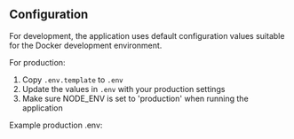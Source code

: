 ## Configuration

For development, the application uses default configuration values suitable for the Docker development environment.

For production:

1. Copy `.env.template` to `.env`
2. Update the values in `.env` with your production settings
3. Make sure NODE_ENV is set to 'production' when running the application

Example production .env:
